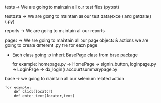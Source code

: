 tests -> We are going to maintain all our test files (pytest)

testdata -> We are going to maintain all our test data(excel) and getdata()(.py)

reports -> We are going to maintain all our reports

pages -> We are going to maintain all our page objects & actions 
we are going to create different .py file for each page 
    
* Each class going to inherit BasePage class from base package 


    for example: 
        homepage.py -> HomePage -> signin_button, 
        loginpage.py -> LoginPage -> do_login()
        accountsummarypage.py

base -> we going to maintain all our selenium related action
    
    for example:
        def click(locator)
        def enter_text(locator,text)
